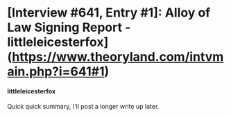 # [Interview #641, Entry #1]: Alloy of Law Signing Report - littleleicesterfox](https://www.theoryland.com/intvmain.php?i=641#1)

#### littleleicesterfox

Quick quick summary, I'll post a longer write up later.


